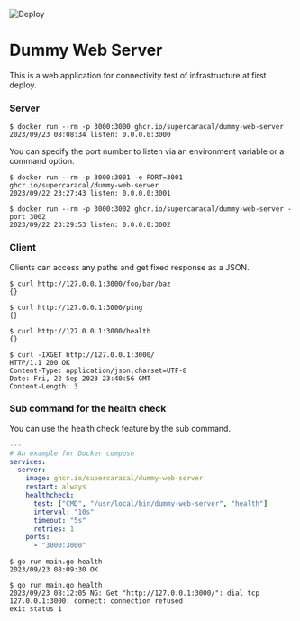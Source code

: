 ![Deploy](https://github.com/supercaracal/dummy-web-server/actions/workflows/deploy.yaml/badge.svg)

Dummy Web Server
===============================================================================

This is a web application for connectivity test of infrastructure at first deploy.

### Server
```
$ docker run --rm -p 3000:3000 ghcr.io/supercaracal/dummy-web-server
2023/09/23 08:08:34 listen: 0.0.0.0:3000
```

You can specify the port number to listen via an environment variable or a command option.
```
$ docker run --rm -p 3000:3001 -e PORT=3001 ghcr.io/supercaracal/dummy-web-server
2023/09/22 23:27:43 listen: 0.0.0.0:3001

$ docker run --rm -p 3000:3002 ghcr.io/supercaracal/dummy-web-server -port 3002
2023/09/22 23:29:53 listen: 0.0.0.0:3002
```

### Client
Clients can access any paths and get fixed response as a JSON.
```
$ curl http://127.0.0.1:3000/foo/bar/baz
{}

$ curl http://127.0.0.1:3000/ping
{}

$ curl http://127.0.0.1:3000/health
{}

$ curl -IXGET http://127.0.0.1:3000/
HTTP/1.1 200 OK
Content-Type: application/json;charset=UTF-8
Date: Fri, 22 Sep 2023 23:40:56 GMT
Content-Length: 3
```

### Sub command for the health check
You can use the health check feature by the sub command.
```yaml
---
# An example for Docker compose
services:
  server:
    image: ghcr.io/supercaracal/dummy-web-server
    restart: always
    healthcheck:
      test: ["CMD", "/usr/local/bin/dummy-web-server", "health"]
      interval: "10s"
      timeout: "5s"
      retries: 1
    ports:
      - "3000:3000"
```

```
$ go run main.go health
2023/09/23 08:09:30 OK

$ go run main.go health
2023/09/23 08:12:05 NG: Get "http://127.0.0.1:3000/": dial tcp 127.0.0.1:3000: connect: connection refused
exit status 1
```
